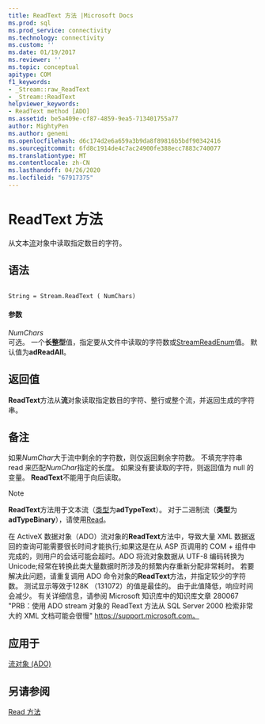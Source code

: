 ```yaml
---
title: ReadText 方法 |Microsoft Docs
ms.prod: sql
ms.prod_service: connectivity
ms.technology: connectivity
ms.custom: ''
ms.date: 01/19/2017
ms.reviewer: ''
ms.topic: conceptual
apitype: COM
f1_keywords:
- _Stream::raw_ReadText
- _Stream::ReadText
helpviewer_keywords:
- ReadText method [ADO]
ms.assetid: be5a409e-cf87-4859-9ea5-713401755a77
author: MightyPen
ms.author: genemi
ms.openlocfilehash: d6c174d2e6a659a3b9da8f89816b5bdf90342416
ms.sourcegitcommit: 6fd8c1914de4c7ac24900fe388ecc7883c740077
ms.translationtype: MT
ms.contentlocale: zh-CN
ms.lasthandoff: 04/26/2020
ms.locfileid: "67917375"
---
```

# <a name="readtext-method"></a>ReadText 方法
从文本[流](../../../ado/reference/ado-api/stream-object-ado.md)对象中读取指定数目的字符。  
  
## <a name="syntax"></a>语法  
  
```  
  
String = Stream.ReadText ( NumChars)  
```  
  
#### <a name="parameters"></a>参数  
 *NumChars*  
 可选。 一个**长整型**值，指定要从文件中读取的字符数或[StreamReadEnum](../../../ado/reference/ado-api/streamreadenum.md)值。 默认值为**adReadAll**。  
  
## <a name="return-value"></a>返回值  
 **ReadText**方法从**流**对象读取指定数目的字符、整行或整个流，并返回生成的字符串。  
  
## <a name="remarks"></a>备注  
 如果*NumChar*大于流中剩余的字符数，则仅返回剩余字符数。 不填充字符串 read 来匹配*NumChar*指定的长度。 如果没有要读取的字符，则返回值为 null 的变量。 **ReadText**不能用于向后读取。  
  
> [!NOTE]
>  **ReadText**方法用于文本流（[类型](../../../ado/reference/ado-api/type-property-ado-stream.md)为**adTypeText**）。 对于二进制流（**类型**为**adTypeBinary**），请使用[Read](../../../ado/reference/ado-api/read-method.md)。  
  
 在 ActiveX 数据对象（ADO）流对象的**ReadText**方法中，导致大量 XML 数据返回的查询可能需要很长时间才能执行;如果这是在从 ASP 页调用的 COM + 组件中完成的，则用户的会话可能会超时。ADO 将流对象数据从 UTF-8 编码转换为 Unicode;经常在转换此类大量数据时所涉及的频繁内存重新分配非常耗时。 若要解决此问题，请重复调用 ADO 命令对象的**ReadText**方法，并指定较少的字符数。 测试显示等效于128K （131072）的值是最佳的。 由于此值降低，响应时间会减少。 有关详细信息，请参阅 Microsoft 知识库中的知识库文章 280067 "PRB：使用 ADO stream 对象的 ReadText 方法从 SQL Server 2000 检索非常大的 XML 文档可能会很慢" https://support.microsoft.com。  
  
## <a name="applies-to"></a>应用于  
 [流对象 (ADO)](../../../ado/reference/ado-api/stream-object-ado.md)  
  
## <a name="see-also"></a>另请参阅  
 [Read 方法](../../../ado/reference/ado-api/read-method.md)
